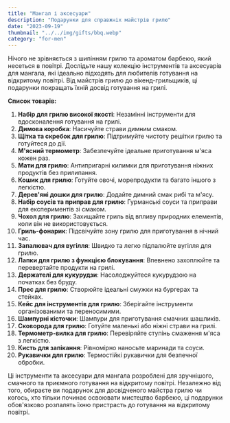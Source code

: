 ```yaml
---
title: "Мангал і аксесуари"
description: "Подарунки для справжніх майстрів грилю"
date: "2023-09-19"
thumbnail: "../../img/gifts/bbq.webp"
category: "for-men"
---
```

Нічого не зрівняється з шипінням грилю та ароматом барбекю, який несеться в повітрі. Дослідьте нашу колекцію інструментів та аксесуарів для мангала, які ідеально підходять для любителів готування на відкритому повітрі. Від майстрів грилю до вікенд-грильщиків, ці подарунки покращать їхній досвід готування на грилі.

**Список товарів:**
1. **Набір для грилю високої якості**: Незамінні інструменти для вдосконалення готування на грилі.
2. **Димова коробка**: Насичуйте страви димним смаком.
3. **Щітка та скребок для грилю**: Підтримуйте чистоту решітки грилю та готуйтеся до дії.
4. **М'ясний термометр**: Забезпечуйте ідеальне приготування м'яса кожен раз.
5. **Мати для грилю**: Антипригарні килимки для приготування ніжних продуктів без прилипання.
6. **Кошик для грилю**: Готуйте овочі, морепродукти та багато іншого з легкістю.
7. **Дерев'яні дошки для грилю**: Додайте димний смак рибі та м'ясу.
8. **Набір соусів та приправ для грилю**: Гурманські соуси та приправи для експериментів зі смаком.
9. **Чохол для грилю**: Захищайте гриль від впливу природних елементів, коли він не використовується.
10. **Гриль-фонарик**: Підсвічуйте зону грилю для приготування в нічний час.
11. **Запалювач для вугілля**: Швидко та легко підпалюйте вугілля для грилю.
12. **Лапки для грилю з функцією блокування**: Впевнено захоплюйте та перевертайте продукти на грилі.
13. **Держателі для кукурудзи**: Насолоджуйтеся кукурудзою на початках без бруду.
14. **Прес для грилю**: Створюйте ідеальні смужки на бургерах та стейках.
15. **Кейс для інструментів для грилю**: Зберігайте інструменти організованими та переносимими.
16. **Шампурні кісточки**: Шампури для приготування смачних шашликів.
17. **Сковорода для грилю**: Готуйте маленькі або ніжні страви на грилі.
18. **Термометр-вилка для грилю**: Перевіряйте ступінь смаження м'яса з легкістю.
19. **Кисть для запікання**: Рівномірно наносьте маринади та соуси.
20. **Рукавички для грилю**: Термостійкі рукавички для безпечної обробки.

Ці інструменти та аксесуари для мангала розроблені для зручнішого, смачного та приємного готування на відкритому повітрі. Незалежно від того, обираєте ви подарунок для досвідченого майстра грилю чи когось, хто тільки починає освоювати мистецтво барбекю, ці подарунки обов'язково розпалять їхню пристрасть до готування на відкритому повітрі.
